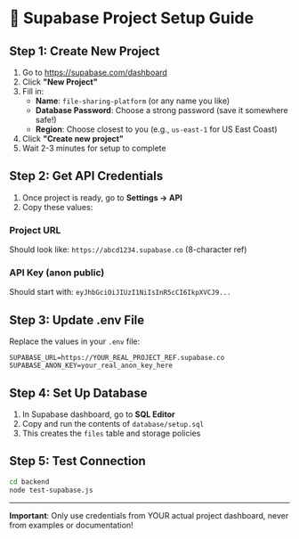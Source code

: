 # 🚀 Supabase Project Setup Guide

## Step 1: Create New Project
1. Go to https://supabase.com/dashboard
2. Click **"New Project"**
3. Fill in:
   - **Name**: `file-sharing-platform` (or any name you like)
   - **Database Password**: Choose a strong password (save it somewhere safe!)
   - **Region**: Choose closest to you (e.g., `us-east-1` for US East Coast)
4. Click **"Create new project"**
5. Wait 2-3 minutes for setup to complete

## Step 2: Get API Credentials
1. Once project is ready, go to **Settings → API**
2. Copy these values:

### Project URL
Should look like: `https://abcd1234.supabase.co` (8-character ref)

### API Key (anon public)
Should start with: `eyJhbGciOiJIUzI1NiIsInR5cCI6IkpXVCJ9...`

## Step 3: Update .env File
Replace the values in your `.env` file:

```env
SUPABASE_URL=https://YOUR_REAL_PROJECT_REF.supabase.co
SUPABASE_ANON_KEY=your_real_anon_key_here
```

## Step 4: Set Up Database
1. In Supabase dashboard, go to **SQL Editor**
2. Copy and run the contents of `database/setup.sql`
3. This creates the `files` table and storage policies

## Step 5: Test Connection
```bash
cd backend
node test-supabase.js
```

---

**Important**: Only use credentials from YOUR actual project dashboard, never from examples or documentation!
